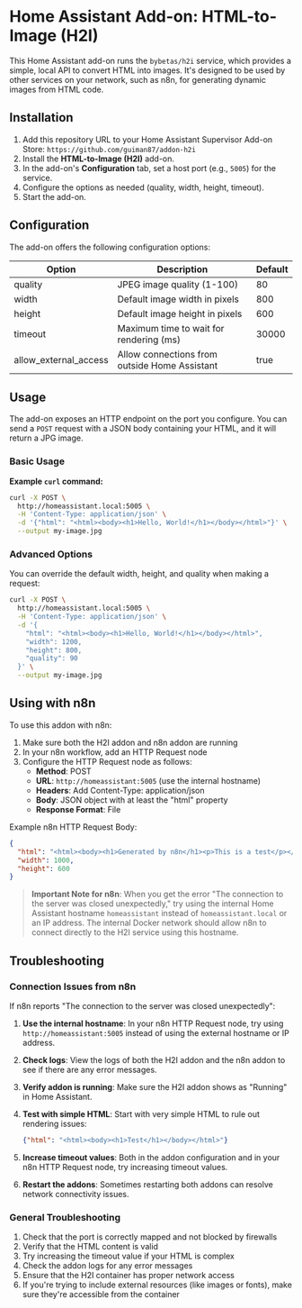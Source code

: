 # Home Assistant Add-on: HTML-to-Image (H2I)

This Home Assistant add-on runs the `bybetas/h2i` service, which provides a simple, local API to convert HTML into images. It's designed to be used by other services on your network, such as n8n, for generating dynamic images from HTML code.

## Installation

1.  Add this repository URL to your Home Assistant Supervisor Add-on Store:
    `https://github.com/guiman87/addon-h2i`
2.  Install the **HTML-to-Image (H2I)** add-on.
3.  In the add-on's **Configuration** tab, set a host port (e.g., `5005`) for the service.
4.  Configure the options as needed (quality, width, height, timeout).
5.  Start the add-on.

## Configuration

The add-on offers the following configuration options:

| Option               | Description                                    | Default |
|----------------------|------------------------------------------------|---------|
| quality              | JPEG image quality (1-100)                     | 80      |
| width                | Default image width in pixels                  | 800     |
| height               | Default image height in pixels                 | 600     |
| timeout              | Maximum time to wait for rendering (ms)        | 30000   |
| allow_external_access| Allow connections from outside Home Assistant  | true    |

## Usage

The add-on exposes an HTTP endpoint on the port you configure. You can send a `POST` request with a JSON body containing your HTML, and it will return a JPG image.

### Basic Usage

**Example `curl` command:**

```bash
curl -X POST \
  http://homeassistant.local:5005 \
  -H 'Content-Type: application/json' \
  -d '{"html": "<html><body><h1>Hello, World!</h1></body></html>"}' \
  --output my-image.jpg
```

### Advanced Options

You can override the default width, height, and quality when making a request:

```bash
curl -X POST \
  http://homeassistant.local:5005 \
  -H 'Content-Type: application/json' \
  -d '{
    "html": "<html><body><h1>Hello, World!</h1></body></html>",
    "width": 1200,
    "height": 800,
    "quality": 90
  }' \
  --output my-image.jpg
```

## Using with n8n

To use this addon with n8n:

1. Make sure both the H2I addon and n8n addon are running
2. In your n8n workflow, add an HTTP Request node
3. Configure the HTTP Request node as follows:
   - **Method**: POST
   - **URL**: `http://homeassistant:5005` (use the internal hostname)
   - **Headers**: Add Content-Type: application/json
   - **Body**: JSON object with at least the "html" property
   - **Response Format**: File

Example n8n HTTP Request Body:
```json
{
  "html": "<html><body><h1>Generated by n8n</h1><p>This is a test</p></body></html>",
  "width": 1000,
  "height": 600
}
```

> **Important Note for n8n**: When you get the error "The connection to the server was closed unexpectedly," try using the internal Home Assistant hostname `homeassistant` instead of `homeassistant.local` or an IP address. The internal Docker network should allow n8n to connect directly to the H2I service using this hostname.

## Troubleshooting

### Connection Issues from n8n

If n8n reports "The connection to the server was closed unexpectedly":

1. **Use the internal hostname**: In your n8n HTTP Request node, try using `http://homeassistant:5005` instead of using the external hostname or IP address.

2. **Check logs**: View the logs of both the H2I addon and the n8n addon to see if there are any error messages.

3. **Verify addon is running**: Make sure the H2I addon shows as "Running" in Home Assistant.

4. **Test with simple HTML**: Start with very simple HTML to rule out rendering issues:
   ```json
   {"html": "<html><body><h1>Test</h1></body></html>"}
   ```

5. **Increase timeout values**: Both in the addon configuration and in your n8n HTTP Request node, try increasing timeout values.

6. **Restart the addons**: Sometimes restarting both addons can resolve network connectivity issues.

### General Troubleshooting

1. Check that the port is correctly mapped and not blocked by firewalls
2. Verify that the HTML content is valid
3. Try increasing the timeout value if your HTML is complex
4. Check the addon logs for any error messages
5. Ensure that the H2I container has proper network access
6. If you're trying to include external resources (like images or fonts), make sure they're accessible from the container
